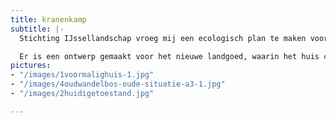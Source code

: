 ```yaml
---
title: kranenkamp
subtitle: |-
  Stichting IJssellandschap vroeg mij een ecologisch plan te maken voor het landgoed de Kranenkamp. In 1944 is het huis gesloopt en men wil er nu een nieuw modern landhuis plaatsen. De invulling van het bos met bijbehorende landbouwgronden zouden met ecologische ideeën voor het landgoed in een rapport geplaatst moeten worden.

  Er is een ontwerp gemaakt voor het nieuwe landgoed, waarin het huis centraal wordt geplaatst, de voormalige lanen hersteld worden, de vijverpartij vrij wordt gemaakt, de wetering een extra verlandingszone krijgt en de ecologische interessante Mospotleide een eigen loop krijgt.
pictures:
- "/images/1voormalighuis-1.jpg"
- "/images/4oudwandelbos-oude-situatie-a3-1.jpg"
- "/images/2huidigetoestand.jpg"

---
```

